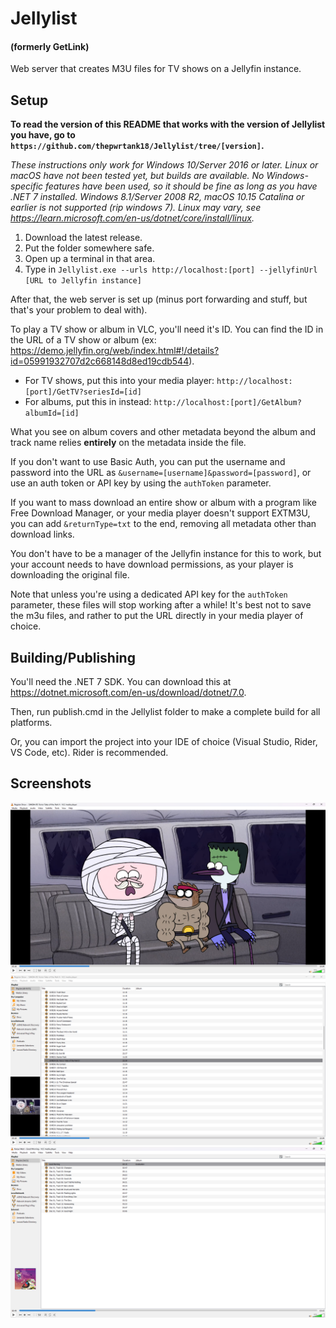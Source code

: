 # Jellylist
#### (formerly GetLink)
Web server that creates M3U files for TV shows on a Jellyfin instance.

## Setup
**To read the version of this README that works with the version of Jellylist you have, go to `https://github.com/thepwrtank18/Jellylist/tree/[version]`.**

*These instructions only work for Windows 10/Server 2016 or later. Linux or macOS have not been tested yet, but builds are available. No Windows-specific features have been used, so it should be fine as long as you have .NET 7 installed. Windows 8.1/Server 2008 R2, macOS 10.15 Catalina or earlier is not supported (rip windows 7). Linux may vary, see https://learn.microsoft.com/en-us/dotnet/core/install/linux.*
1. Download the latest release.
2. Put the folder somewhere safe.
3. Open up a terminal in that area.
4. Type in `Jellylist.exe --urls http://localhost:[port] --jellyfinUrl [URL to Jellyfin instance]`

After that, the web server is set up (minus port forwarding and stuff, but that's your problem to deal with).

To play a TV show or album in VLC, you'll need it's ID. You can find the ID in the URL of a TV show or album (ex: https://demo.jellyfin.org/web/index.html#!/details?id=05991932707d2c668148d8ed19cdb544).
* For TV shows, put this into your media player: `http://localhost:[port]/GetTV?seriesId=[id]`
* For albums, put this in instead: `http://localhost:[port]/GetAlbum?albumId=[id]`



What you see on album covers and other metadata beyond the album and track name relies **entirely** on the metadata inside the file.

If you don't want to use Basic Auth, you can put the username and password into the URL as `&username=[username]&password=[password]`, or use an auth token or API key by using the `authToken` parameter.

If you want to mass download an entire show or album with a program like Free Download Manager, or your media player doesn't support EXTM3U, you can add `&returnType=txt` to the end, removing all metadata other than download links.

You don't have to be a manager of the Jellyfin instance for this to work, but your account needs to have download permissions, as your player is downloading the original file.

Note that unless you're using a dedicated API key for the `authToken` parameter, these files will stop working after a while! It's best not to save the m3u files, and rather to put the URL directly in your media player of choice.

## Building/Publishing
You'll need the .NET 7 SDK. You can download this at https://dotnet.microsoft.com/en-us/download/dotnet/7.0.

Then, run publish.cmd in the Jellylist folder to make a complete build for all platforms.

Or, you can import the project into your IDE of choice (Visual Studio, Rider, VS Code, etc). Rider is recommended.

## Screenshots
![Screenshot of VLC, playing the 4th/5th episode of Regular Show, season 4](Image0.png)
![Screenshot of VLC, showing some of the Regular Show episodes in a list](Image1.png)
![Screenshot of VLC, playing the first track of Graduation by Kanye West](Image2.png)
